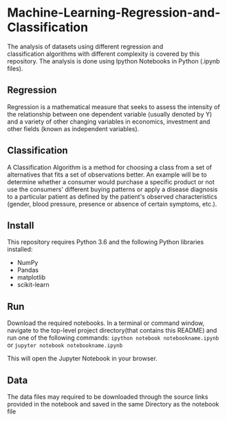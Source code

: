 # Machine-Learning-Regression-and-Classification
The analysis of datasets using different regression and classification algorithms with different complexity is covered by this repository. The analysis is done using Ipython Notebooks in Python (.ipynb files).

## Regression
Regression is a mathematical measure that seeks to assess the intensity of the relationship between one dependent variable (usually denoted by Y) and a variety of other changing variables in economics, investment and other fields (known as independent variables).

## Classification
A Classification Algorithm is a method for choosing a class from a set of alternatives that fits a set of observations better. An example will be to determine whether a consumer would purchase a specific product or not use the consumers' different buying patterns or apply a disease diagnosis to a particular patient as defined by the patient's observed characteristics (gender, blood pressure, presence or absence of certain symptoms, etc.).

## Install
This repository requires Python 3.6 and the following Python libraries installed:
- NumPy
- Pandas
- matplotlib
- scikit-learn

## Run
Download the required notebooks. In a terminal or command window, navigate to the top-level project directory(that contains this README) and run one of the following commands:
`ipython notebook notebookname.ipynb`
or
`jupyter notebook notebookname.ipynb`

This will open the Jupyter Notebook in your browser.

## Data
The data files may required to be downloaded through the source links provided in the notebook and saved in the same Directory as the notebook file
